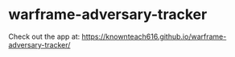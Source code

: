 # warframe-adversary-tracker

Check out the app at: https://knownteach616.github.io/warframe-adversary-tracker/
